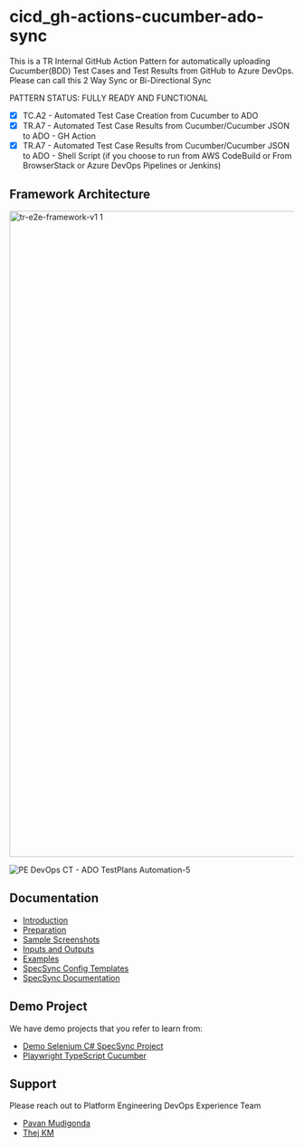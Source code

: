 # cicd_gh-actions-cucumber-ado-sync

This is a TR Internal GitHub Action Pattern for automatically uploading Cucumber(BDD) Test Cases and Test Results from GitHub to Azure DevOps.
Please can call this 2 Way Sync or Bi-Directional Sync


PATTERN STATUS: FULLY READY AND FUNCTIONAL

- [x] TC.A2 - Automated Test Case Creation from Cucumber to ADO
- [x] TR.A7 - Automated Test Case Results from Cucumber/Cucumber JSON to ADO - GH Action
- [x] TR.A7 - Automated Test Case Results from Cucumber/Cucumber JSON to ADO - Shell Script (if you choose to run from AWS CodeBuild or From BrowserStack or Azure DevOps Pipelines or Jenkins)

## Framework Architecture

<img width="1140" alt="tr-e2e-framework-v1 1" src="https://user-images.githubusercontent.com/86745613/211696307-1e90e627-1545-43a8-b742-ebc8ab036a9d.png">

![PE DevOps CT - ADO TestPlans Automation-5](https://user-images.githubusercontent.com/86745613/214468090-3264813c-4a0a-4e7b-8990-6bcb5beb6466.jpeg)


## Documentation

- [Introduction](./docs/1-Introduction.md)
- [Preparation](./docs/2-Preparation.md)
- [Sample Screenshots](./docs/3-Action-Screenshots.md)
- [Inputs and Outputs](./docs/4-Inputs-Outputs.md)
- [Examples](./docs/5-Examples.md)
- [SpecSync Config Templates](./docs/specsync-templates)
- [SpecSync Documentation](https://specsolutions.gitbook.io/specsync/)

## Demo Project

We have demo projects that you refer to learn from:
* [Demo Selenium C# SpecSync Project](https://github.com/tr/tech_toc-selenium-dotnet-core)
* [Playwright TypeScript Cucumber](https://github.com/tr/tech_toc-cucumber-e2e)

## Support

Please reach out to Platform Engineering DevOps Experience Team

- [Pavan Mudigonda](mailto:nagapavankumar.mudigonda@tr.com)
- [Thej KM](mailto:thejaswini.madappa@tr.com)
